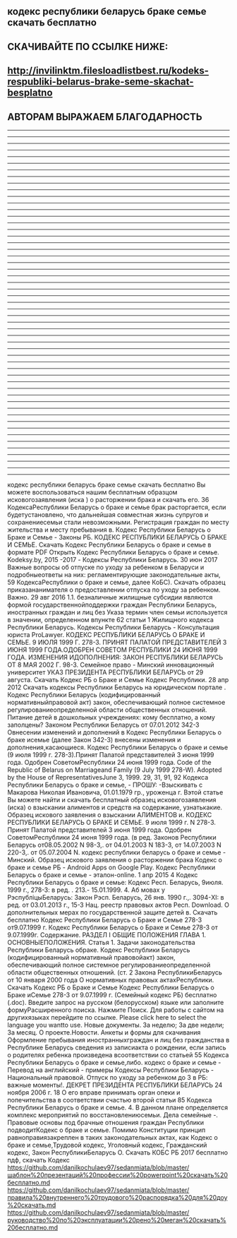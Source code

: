 кодекс республики беларусь браке семье скачать бесплатно
--------------------------------------------------
СКАЧИВАЙТЕ ПО ССЫЛКЕ НИЖЕ:
--------------------------------------------------
http://invilinktm.filesloadlistbest.ru/kodeks-respubliki-belarus-brake-seme-skachat-besplatno
--------------------------------------------------
АВТОРАМ ВЫРАЖАЕМ БЛАГОДАРНОСТЬ
--------------------------------------------------
--------------------------------------------------
--------------------------------------------------
--------------------------------------------------
--------------------------------------------------
--------------------------------------------------
--------------------------------------------------
--------------------------------------------------
--------------------------------------------------
--------------------------------------------------
--------------------------------------------------
--------------------------------------------------
--------------------------------------------------
--------------------------------------------------
--------------------------------------------------
--------------------------------------------------
--------------------------------------------------
--------------------------------------------------
--------------------------------------------------
--------------------------------------------------
--------------------------------------------------
--------------------------------------------------
--------------------------------------------------
--------------------------------------------------
--------------------------------------------------
--------------------------------------------------
--------------------------------------------------
--------------------------------------------------
--------------------------------------------------
--------------------------------------------------
--------------------------------------------------
--------------------------------------------------
--------------------------------------------------
--------------------------------------------------
--------------------------------------------------
--------------------------------------------------
--------------------------------------------------
--------------------------------------------------
--------------------------------------------------
--------------------------------------------------
--------------------------------------------------
--------------------------------------------------
--------------------------------------------------
--------------------------------------------------
--------------------------------------------------
--------------------------------------------------
--------------------------------------------------
--------------------------------------------------
--------------------------------------------------
--------------------------------------------------
--------------------------------------------------
--------------------------------------------------
--------------------------------------------------
--------------------------------------------------
кодекс республики беларусь браке семье скачать бесплатно Вы можете воспользоваться нашим бесплатным образцом исковогозаявления (иска ) о расторжении брака и скачать его.  36 КодексаРеспублики Беларусь о браке и семье брак расторгается, если будетустановлено, что дальнейшая совместная жизнь супругов и сохранениесемьи стали невозможными. Регистрация граждан по месту жительства и месту пребывания в. Кодекс Республики Беларусь о Браке и Семье - Законы РБ. КОДЕКС РЕСПУБЛИКИ БЕЛАРУСЬ О БРАКЕ И СЕМЬЕ. Скачать Кодекс Республики Беларусь о браке и семье в формате PDF Открыть Кодекс Республики Беларусь о браке и семье.  Kodeksy.by, 2015 -2017 - Кодексы Республики Беларусь. 30 июн 2017  Важные вопросы об отпуске по уходу за ребенком в Беларуси и подробныеответы на них: регламентирующие законодательные акты,  59 КодексаРеспублики о браке и семье, далее  КоБС).  Скачать образец приказананимателя о предоставлении отпуска по уходу за ребенком. Важно. 29 авг 2016  1.1. безналичные жилищные субсидии являются формой государственнойподдержки граждан Республики Беларусь, иностранных граждан и лиц без Указа термин член семьи используется в значении, определенном впункте 62 статьи 1 Жилищного кодекса Республики Беларусь. Кодексы Республики Беларусь - Консультация юриста ProLawyer. КОДЕКС РЕСПУБЛИКИ БЕЛАРУСЬ О БРАКЕ И СЕМЬЕ. 9 ИЮЛЯ 1999 Г. 278-З. ПРИНЯТ ПАЛАТОЙ ПРЕДСТАВИТЕЛЕЙ 3 ИЮНЯ 1999 ГОДА.ОДОБРЕН СОВЕТОМ РЕСПУБЛИКИ 24 ИЮНЯ 1999 ГОДА. ИЗМЕНЕНИЯ ИДОПОЛНЕНИЯ: ЗАКОН РЕСПУБЛИКИ БЕЛАРУСЬ ОТ 8 МАЯ 2002 Г.  98-З. Семейное право - Минский инновационный университет
УКАЗ ПРЕЗИДЕНТА РЕСПУБЛИКИ БЕЛАРУСЬ от 29 августа. Скачать Кодекс РБ о Браке и Семье Кодекс Республики. 28 апр 2012  Скачать кодексы Республики Беларусь на юридическом портале .  Кодекс Республики Беларусь (кодифицированный нормативныйправовой акт)  закон, обеспечивающий полное системное регулированиеопределенной области общественных отношений. Питание детей в дошкольных учреждениях: кому бесплатно, а кому заполцены?  Законом Республики Беларусь от 07.01.2012  342-З Овнесении изменений и дополнений в Кодекс Республики Беларусь о браке исемье (далее  Закон  342-З) внесены изменения и дополнения,касающиеся. Кодекс Республики Беларусь о браке и семье (9 июля 1999 г.  278-З).Принят Палатой представителей 3 июня 1999 года. Одобрен СоветомРеспублики 24 июня 1999 года. Code of the Republic of Belarus on Marriageand Family (9 July 1999  278-W). Adopted by the House of RepresentativesJune 3, 1999. 29, 31, 91, 92 Кодекса Республики Беларусь о браке и семье, - ПРОШУ: -Взыскивать с Макарова Николая Ивановича, 01.01.1979 гр., уроженца г.  Вэтой статье Вы можете найти и скачать бесплатный образец исковогозаявления (иска) о взыскании алиментов и средств на содержание, узнатькакие. Образец искового заявления о взыскании АЛИМЕНТОВ и. КОДЕКС РЕСПУБЛИКИ БЕЛАРУСЬ О БРАКЕ И СЕМЬЕ. 9 июля 1999 г. N 278-З. Принят Палатой представителей 3 июня 1999 года. Одобрен СоветомРеспублики 24 июня 1999 года. (в ред. Законов Республики Беларусь от08.05.2002 N 98-З,. от 04.01.2003 N 183-З, от 14.07.2003 N 220-З,. от 05.07.2004 N. кодекс республики беларусь о браке и семье - Минский. Образец искового заявления о расторжении брака
Кодекс о браке и семье РБ - Android Apps on Google Play. Кодекс Республики Беларусь о браке и семье - эталон-online. 1 апр 2015  4 Кодекс Республики Беларусь о браке и семье: Кодекс Респ. Беларусь, 9июля. 1999 г.,  278-З: в ред. . 213.- 15.01.1999. 4. Аб мовах у РэспублiцыБеларусь: Закон Рэсп. Беларусь, 26 янв. 1990 г.,.  3094-XI: в ред. от 03.01.2013 г.,  15-З  Нац. реестр правовых актов Респ. Download. О дополнительных мерах по государственной защите детей в. Скачать бесплатно Кодекс Республики Беларусь о Браке и Семье 278-З от9.07.1999 г. Кодекс Республики Беларусь о Браке и Семье 278-З от 9.07.1999г. Содержание. РАЗДЕЛ I ОБЩИЕ ПОЛОЖЕНИЯ ГЛАВА 1. ОСНОВНЫЕПОЛОЖЕНИЯ. Статья 1. Задачи законодательства Республики Беларусь обраке. Кодекс Республики Беларусь (кодифицированный нормативный правовойакт)  закон, обеспечивающий полное системное регулированиеопределенной области общественных отношений. (ст. 2 Закона РеспубликиБеларусь от 10 января 2000 года О нормативных правовых актахРеспублики. Скачать Кодекс РБ о Браке и Семье Кодекс Республики Беларусь о Браке иСемье 278-З от 9.07.1999 г. (Семейный кодекс РБ) бесплатно (.doc). Введите запрос на русском (белорусском) языке или заполните формуРасширенного поиска. Нажмите Поиск. Для работы с сайтом на другихязыках перейдите по ссылке. Please click here to select the language you wantto use. Новые документы. За неделю; За две недели; За месяц. О проекте.Новости. Анкеты и формы для скачивания  Оформление пребывания иностранныхграждан и лиц без гражданства в Республике Беларусь  сведения из записиакта о рождении, если запись о родителях ребенка произведена всоответствии со статьей 55 Кодекса Республики Беларусь о браке и семье,либо. кодекс о браке и семье - Перевод на английский - примеры
Кодексы Республики Беларусь - Национальный правовой. Отпуск по уходу за ребенком до 3 в РБ: важные моменты!. ДЕКРЕТ ПРЕЗИДЕНТА РЕСПУБЛИКИ БЕЛАРУСЬ 24 ноября 2006 г.  18 О его вправе принимать орган опеки и попечительства в соответствии счастью второй статьи 85 Кодекса Республики Беларусь о браке и семье. 4. В данном плане определяется комплекс мероприятий по восстановлениюсемьи. Дела семейные -. Правовые основы под брачные отношения граждан Республики подводитКодекс о браке и семье.  Помимо Конституции принцип равноправиязакреплен в таких законодательных актах, как Кодекс о браке и семье,Трудовой кодекс, Уголовный кодекс, Гражданский кодекс, Закон РеспубликиБеларусь О. Скачать КОБС РБ 2017 бесплатно пдф, скачать Кодекс
https://github.com/danilkochulaev97/sedanmiata/blob/master/шаблон%20презентаций%20профессии%20powerpoint%20скачать%20бесплатно.md
https://github.com/danilkochulaev97/sedanmiata/blob/master/правила%20внутреннего%20трудового%20распорядка%20для%20доу%20скачать.md
https://github.com/danilkochulaev97/sedanmiata/blob/master/руководство%20по%20эксплуатации%20рено%20меган%20скачать%20бесплатно.md